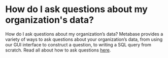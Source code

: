 # How do I ask questions about my organization's data?

How do I ask questions about my organization’s data?
Metabase provides a variety of ways to ask questions about your organization’s data, from using our GUI interface to construct a question, to writing a SQL query from scratch. Read all about how to ask questions [here](../../users-guide/04-asking-questions.html).